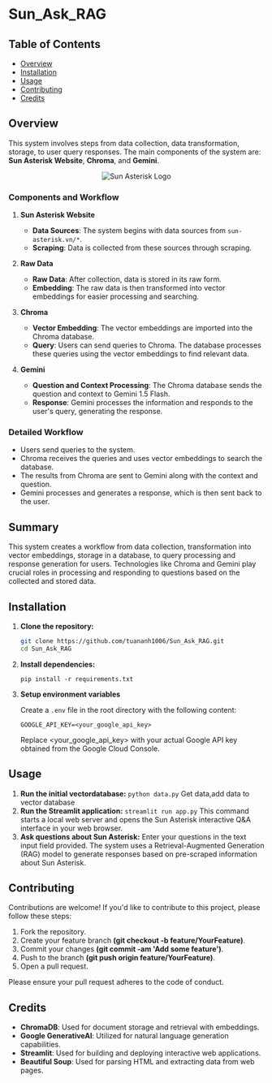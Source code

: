 # Sun_Ask_RAG
## Table of Contents

- [Overview](#overview)
- [Installation](#installation)
- [Usage](#usage)
- [Contributing](#contributing)
- [Credits](#credits)
## Overview

This system involves steps from data collection, data transformation, storage, to user query responses. The main components of the system are: **Sun Asterisk Website**, **Chroma**, and **Gemini**.

<p align="center">
  <img src="https://scontent-hkg4-2.xx.fbcdn.net/v/t1.15752-9/448274067_838205034323638_5401617840387538609_n.jpg?_nc_cat=111&ccb=1-7&_nc_sid=9f807c&_nc_ohc=vTfJldokqzwQ7kNvgEGjxea&_nc_ht=scontent-hkg4-2.xx&oh=03_Q7cD1QELZ_dk6iLhG4teHWkbMjVCKERjoa4J4JnZ5_9jOXASAg&oe=66E6557A" alt="Sun Asterisk Logo">
</p>

### Components and Workflow

1. **Sun Asterisk Website**
   - **Data Sources**: The system begins with data sources from `sun-asterisk.vn/*`.
   - **Scraping**: Data is collected from these sources through scraping.

2. **Raw Data**
   - **Raw Data**: After collection, data is stored in its raw form.
   - **Embedding**: The raw data is then transformed into vector embeddings for easier processing and searching.

3. **Chroma**
   - **Vector Embedding**: The vector embeddings are imported into the Chroma database.
   - **Query**: Users can send queries to Chroma. The database processes these queries using the vector embeddings to find relevant data.

4. **Gemini**
   - **Question and Context Processing**: The Chroma database sends the question and context to Gemini 1.5 Flash.
   - **Response**: Gemini processes the information and responds to the user's query, generating the response.

### Detailed Workflow

- Users send queries to the system.
- Chroma receives the queries and uses vector embeddings to search the database.
- The results from Chroma are sent to Gemini along with the context and question.
- Gemini processes and generates a response, which is then sent back to the user.

## Summary

This system creates a workflow from data collection, transformation into vector embeddings, storage in a database, to query processing and response generation for users. Technologies like Chroma and Gemini play crucial roles in processing and responding to questions based on the collected and stored data.






## Installation

1. **Clone the repository:**

   ```bash
   git clone https://github.com/tuananh1006/Sun_Ask_RAG.git
   cd Sun_Ask_RAG

   ```

2. **Install dependencies:**

   `pip install -r requirements.txt`

3. **Setup environment variables**

   Create a `.env` file in the root directory with the following content:

   `GOOGLE_API_KEY=<your_google_api_key>`

   Replace <your_google_api_key> with your actual Google API key obtained from the Google Cloud Console.

## **Usage**
1. **Run the initial vectordatabase:**
   `python data.py`
   Get data,add data to vector database
2. **Run the Streamlit application:**
   `streamlit run app.py`
   This command starts a local web server and opens the Sun Asterisk interactive Q&A interface in your web browser.
3. **Ask questions about Sun Asterisk:**
   Enter your questions in the text input field provided. The system uses a Retrieval-Augmented Generation (RAG) model to generate responses based on pre-scraped information about Sun Asterisk.


## **Contributing**
Contributions are welcome! If you'd like to contribute to this project, please follow these steps:

1. Fork the repository.
2. Create your feature branch **(git checkout -b feature/YourFeature)**.
3. Commit your changes **(git commit -am 'Add some feature')**.
4. Push to the branch **(git push origin feature/YourFeature)**.
5. Open a pull request.

Please ensure your pull request adheres to the code of conduct.


## Credits

- **ChromaDB**: Used for document storage and retrieval with embeddings.
- **Google GenerativeAI**: Utilized for natural language generation capabilities.
- **Streamlit**: Used for building and deploying interactive web applications.
- **Beautiful Soup**: Used for parsing HTML and extracting data from web pages.
